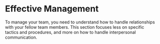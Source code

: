 # Effective Management

To manage your team, you need to understand how to handle relationships with your fellow team members. This section focuses less on specific tactics and procedures, and more on how to handle interpersonal communication.

